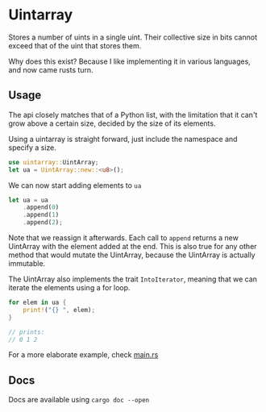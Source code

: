 # Uintarray
Stores a number of uints in a single uint. Their collective size in bits cannot exceed that of the uint that stores them.

Why does this exist? Because I like implementing it in various languages, and now came rusts turn.

## Usage
The api closely matches that of a Python list, with the limitation that it can't grow above a certain size, decided by the size of its elements.

Using a uintarray is straight forward, just include the namespace and specify a size.
```rust
use uintarray::UintArray;
let ua = UintArray::new::<u8>();
```
We can now start adding elements to `ua`
```rust
let ua = ua
    .append(0)
    .append(1)
    .append(2);
```
Note that we reassign it afterwards. Each call to `append` returns a new UintArray with the element added at the end. This is also true for any other method that would mutate the UintArray, because the UintArray is actually immutable.

The UintArray also implements the trait `IntoIterator`, meaning that we can iterate the elements using a for loop.
```rust
for elem in ua {
    print!("{} ", elem);
}

// prints:
// 0 1 2
```
For a more elaborate example, check [main.rs](src/main.rs)

## Docs

Docs are available using `cargo doc --open`
